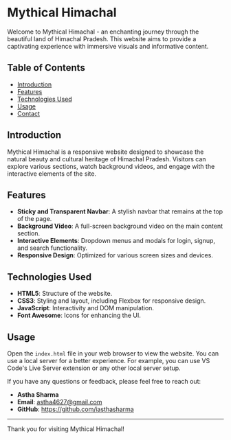 # Mythical Himachal

Welcome to Mythical Himachal - an enchanting journey through the beautiful land of Himachal Pradesh. This website aims to provide a captivating experience with immersive visuals and informative content.

## Table of Contents

- [Introduction](#introduction)
- [Features](#features)
- [Technologies Used](#technologies-used)
- [Usage](#usage)
- [Contact](#contact)

## Introduction

Mythical Himachal is a responsive website designed to showcase the natural beauty and cultural heritage of Himachal Pradesh. Visitors can explore various sections, watch background videos, and engage with the interactive elements of the site.

## Features

- **Sticky and Transparent Navbar**: A stylish navbar that remains at the top of the page.
- **Background Video**: A full-screen background video on the main content section.
- **Interactive Elements**: Dropdown menus and modals for login, signup, and search functionality.
- **Responsive Design**: Optimized for various screen sizes and devices.

## Technologies Used

- **HTML5**: Structure of the website.
- **CSS3**: Styling and layout, including Flexbox for responsive design.
- **JavaScript**: Interactivity and DOM manipulation.
- **Font Awesome**: Icons for enhancing the UI.


## Usage

Open the `index.html` file in your web browser to view the website. You can use a local server for a better experience. For example, you can use VS Code's Live Server extension or any other local server setup.

If you have any questions or feedback, please feel free to reach out:

- **Astha Sharma**
- **Email**: astha4627@gmail.com
- **GitHub**: https://github.com/iasthasharma

---

Thank you for visiting Mythical Himachal!

